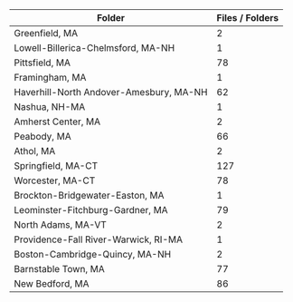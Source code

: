| Folder                                  |   Files / Folders |
|-----------------------------------------|-------------------|
| Greenfield, MA                          |                 2 |
| Lowell-Billerica-Chelmsford, MA-NH      |                 1 |
| Pittsfield, MA                          |                78 |
| Framingham, MA                          |                 1 |
| Haverhill-North Andover-Amesbury, MA-NH |                62 |
| Nashua, NH-MA                           |                 1 |
| Amherst Center, MA                      |                 2 |
| Peabody, MA                             |                66 |
| Athol, MA                               |                 2 |
| Springfield, MA-CT                      |               127 |
| Worcester, MA-CT                        |                78 |
| Brockton-Bridgewater-Easton, MA         |                 1 |
| Leominster-Fitchburg-Gardner, MA        |                79 |
| North Adams, MA-VT                      |                 2 |
| Providence-Fall River-Warwick, RI-MA    |                 1 |
| Boston-Cambridge-Quincy, MA-NH          |                 2 |
| Barnstable Town, MA                     |                77 |
| New Bedford, MA                         |                86 |
